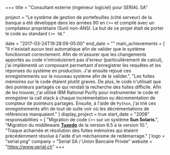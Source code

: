 +++
title = "Consultant externe (ingénieur logiciel) pour SERIAL SA"

project = "Le système de gestion de portefeuilles (côté serveur) de la banque a été développé dans les années 90 en `C++` et compilé avec un compilateur propriétaire (Sun) non-ANSI. Le but de ce projet était de porter le code au standard `C++ 98`."

date = "2017-03-24T19:28:09-05:00"
end_date = ""
main_achievements = [
  "Il n'existait aucun test automatique afin de valider que le système fonctionnait correctement. Afin de m'assurer que les changements apportés au code n'introduisirent pas d'erreur (particulièrement de calcul), j'ai implémenté un composant permettant d'enregistrer les requêtes et les réponses du système en production. J'ai ensuite rejoué ces enregistrements sur le nouveau système afin de le valider.",
  "Les fuites mémoires sur le code étaient plutôt graves. De plus, le code n'utilisait que des pointeurs partagés ce qui rendait la recherche des fuites difficile. Afin de les trouver, j'ai utilisé IBM Rational Purify pour instrumenter le code et enregistrer la call stack à chaque incrémentation ou décrementation de compteur de pointeurs partagés. Ensuite, à l'aide de `Python`, j'ai trié ces enregistrements afin de tout de suite voir où les décrémentations de références manquaient."
]
display_project = true
start_date = "2008"
responsabilities = [
  "Migration de code `C++` sur un système **Sun Solaris**.",
  "Migration du middleware [**Tuxedo**](http://www.oracle.com/technetwork/middleware/tuxedo/overview/index.html) de la  version 6.5 à la version 10.",
  "Traque acharnée et résolution des fuites mémoires qui étaient précédemment résolue à l'aide d'un méchanisme de redémarrage."
]
logo = "serial.png"
company = "Serial SA / Union Bancaire Privée"
website = "https://www.serial.ch"
+++
